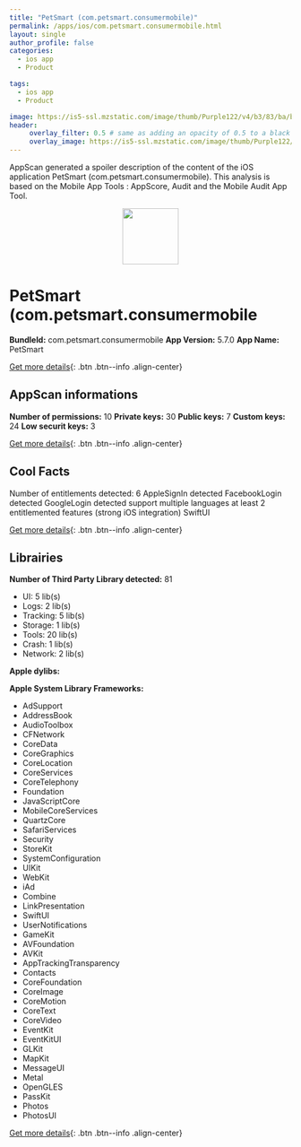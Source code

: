 ```yaml
---
title: "PetSmart (com.petsmart.consumermobile)"
permalink: /apps/ios/com.petsmart.consumermobile.html
layout: single
author_profile: false
categories: 
  - ios app 
  - Product 

tags: 
  - ios app 
  - Product 

image: https://is5-ssl.mzstatic.com/image/thumb/Purple122/v4/b3/83/ba/b383ba96-6d9b-ffa6-e81b-9693d4b8177f/AppIcon-1x_U007emarketing-0-2-0-85-220.png/512x512bb.jpg
header: 
     overlay_filter: 0.5 # same as adding an opacity of 0.5 to a black background
     overlay_image: https://is5-ssl.mzstatic.com/image/thumb/Purple122/v4/b3/83/ba/b383ba96-6d9b-ffa6-e81b-9693d4b8177f/AppIcon-1x_U007emarketing-0-2-0-85-220.png/512x512bb.jpg
---
```

AppScan generated a spoiler description of the content of the iOS application PetSmart (com.petsmart.consumermobile). This analysis is based on the Mobile App Tools : AppScore, Audit and the Mobile Audit App Tool.

  
  
<div style="text-align: center;"><img src="https://is5-ssl.mzstatic.com/image/thumb/Purple122/v4/b3/83/ba/b383ba96-6d9b-ffa6-e81b-9693d4b8177f/AppIcon-1x_U007emarketing-0-2-0-85-220.png/512x512bb.jpg" width="100" height="100"></div>  
  
# PetSmart (com.petsmart.consumermobile

**BundleId:** com.petsmart.consumermobile
**App Version:** 5.7.0
**App Name:** PetSmart


[Get more details](/pricing.html){: .btn .btn--info .align-center}  
  
## AppScan informations 

**Number of permissions:** 10
**Private keys:** 30
**Public keys:** 7
**Custom keys:** 24
**Low securit keys:** 3
  
[Get more details](/pricing.html){: .btn .btn--info .align-center}

## Cool Facts

Number of entitlements detected: 6
AppleSignIn detected
FacebookLogin detected
GoogleLogin detected
support multiple languages
at least 2 entitlemented features (strong iOS integration)
SwiftUI
  
[Get more details](/pricing.html){: .btn .btn--info .align-center}

## Librairies 
**Number of Third Party Library detected:** 81
- UI: 5 lib(s)
- Logs: 2 lib(s)
- Tracking: 5 lib(s)
- Storage: 1 lib(s)
- Tools: 20 lib(s)
- Crash: 1 lib(s)
- Network: 2 lib(s)

**Apple dylibs:**


**Apple System Library Frameworks:**
- AdSupport
- AddressBook
- AudioToolbox
- CFNetwork
- CoreData
- CoreGraphics
- CoreLocation
- CoreServices
- CoreTelephony
- Foundation
- JavaScriptCore
- MobileCoreServices
- QuartzCore
- SafariServices
- Security
- StoreKit
- SystemConfiguration
- UIKit
- WebKit
- iAd
- Combine
- LinkPresentation
- SwiftUI
- UserNotifications
- GameKit
- AVFoundation
- AVKit
- AppTrackingTransparency
- Contacts
- CoreFoundation
- CoreImage
- CoreMotion
- CoreText
- CoreVideo
- EventKit
- EventKitUI
- GLKit
- MapKit
- MessageUI
- Metal
- OpenGLES
- PassKit
- Photos
- PhotosUI


  
[Get more details](/pricing.html){: .btn .btn--info .align-center}

